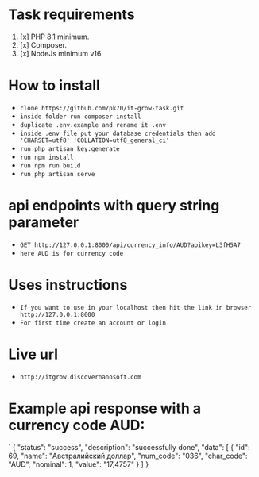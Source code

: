 # Task requirements
1. [x] PHP 8.1 minimum.
2. [x] Composer.
3. [x] NodeJs minimum v16

# How to install
- `clone https://github.com/pk70/it-grow-task.git`
- `inside folder run composer install`
- `duplicate .env.example and rename it .env`
- `inside .env file put your database credentials then add 'CHARSET=utf8' 'COLLATION=utf8_general_ci'`
- `run php artisan key:generate`
- `run npm install`
- `run npm run build`
- `run php artisan serve`

# api endpoints with query string parameter
- `GET http://127.0.0.1:8000/api/currency_info/AUD?apikey=L3fH5A7`
- `here AUD is for currency code`

# Uses instructions
- `If you want to use in your localhost then hit the link in browser http://127.0.0.1:8000`
- `For first time create an account or login`

# Live url
- `http://itgrow.discovernanosoft.com`

# Example api response with a currency code AUD:  
`    {
  "status": "success",
  "description": "successfully done",
  "data": [
    {
      "id": 69,
      "name": "Австралийский доллар",
      "num_code": "036",
      "char_code": "AUD",
      "nominal": 1,
      "value": "17,4757"
    }
  ]
}
  
 